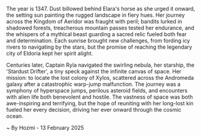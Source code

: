 
The year is 1347.  Dust billowed behind Elara's horse as she urged it onward, the setting sun painting the rugged landscape in fiery hues.  Her journey across the Kingdom of Aeridor was fraught with peril; bandits lurked in shadowed forests, treacherous mountain passes tested her endurance, and the whispers of a mythical beast guarding a sacred relic fueled both fear and determination.  Each sunrise brought new challenges, from fording icy rivers to navigating by the stars, but the promise of reaching the legendary city of Eldoria kept her spirit alight.  

Centuries later, Captain Ryla navigated the swirling nebula, her starship, the 'Stardust Drifter', a tiny speck against the infinite canvas of space.  Her mission: to locate the lost colony of Xylos, scattered across the Andromeda galaxy after a catastrophic warp-jump malfunction.  The journey was a symphony of hyperspace jumps, perilous asteroid fields, and encounters with alien life both benevolent and hostile.  The vastness of space was both awe-inspiring and terrifying, but the hope of reuniting with her long-lost kin fueled her every decision, driving her ever onward through the cosmic ocean.

~ By Hozmi - 13 February 2025
